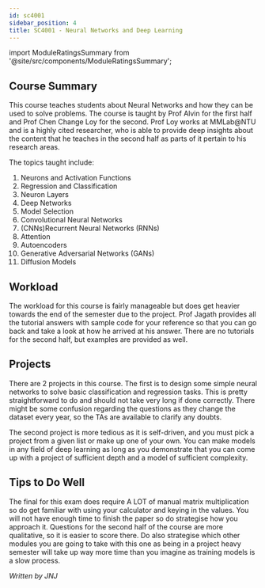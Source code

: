 ```yaml
---
id: sc4001
sidebar_position: 4
title: SC4001 - Neural Networks and Deep Learning
---
```






import ModuleRatingsSummary from '@site/src/components/ModuleRatingsSummary';

<ModuleRatingsSummary 
  lectureClarity={4}
  contentRelevance={5}
  contentDifficulty={4}
  overallWorkload={4}
  teamDependency={4}
/>

## Course Summary

This course teaches students about Neural Networks and how they can be used to solve problems. The course is taught by Prof Alvin for the first half and Prof Chen Change Loy for the second. Prof Loy works at MMLab@NTU and is a highly cited researcher, who is able to provide deep insights about the content that he teaches in the second half as parts of it pertain to his research areas.  

The topics taught include:  
1. Neurons and Activation Functions 
2. Regression and Classification 
3. Neuron Layers 
4. Deep Networks 
5. Model Selection 
6. Convolutional Neural Networks  
7. (CNNs)Recurrent Neural Networks (RNNs) 
8. Attention 
9. Autoencoders 
10. Generative Adversarial Networks (GANs) 
11. Diffusion Models

## Workload

The workload for this course is fairly manageable but does get heavier towards the end of the semester due to the project. Prof Jagath provides all the tutorial answers with sample code for your reference so that you can go back and take a look at how he arrived at his answer. There are no tutorials for the second half, but examples are provided as well.

## Projects

There are 2 projects in this course. The first is to design some simple neural networks to solve basic classification and regression tasks. This is pretty straightforward to do and should not take very long if done correctly. There might be some confusion regarding the questions as they change the dataset every year, so the TAs are available to clarify any doubts. 

The second project is more tedious as it is self-driven, and you must pick a project from a given list or make up one of your own. You can make models in any field of deep learning as long as you demonstrate that you can come up with a project of sufficient depth and a model of sufficient complexity.

## Tips to Do Well

The final for this exam does require A LOT of manual matrix multiplication so do get familiar with using your calculator and keying in the values. You will not have enough time to finish the paper so do strategise how you approach it. Questions for the second half of the course are more qualitative, so it is easier to score there. Do also strategise which other modules you are going to take with this one as being in a project heavy semester will take up way more time than you imagine as training models is a slow process.

*Written by JNJ*
